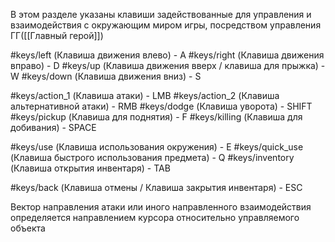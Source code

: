 В этом разделе указаны клавиши задействованные для управления и взаимодействия с окружающим миром игры, посредством управления ГГ([[Главный герой]])

#keys/left (Клавиша движения влево) - А 
#keys/right (Клавиша движения вправо) - D
#keys/up (Клавиша движения вверх / клавиша для прыжка) - W
#keys/down (Клавиша движения вниз) - S

#keys/action_1 (Клавиша атаки) - LMB
#keys/action_2 (Клавиша альтернативной атаки) - RMB
#keys/dodge (Клавиша уворота) - SHIFT
#keys/pickup (Клавиша для поднятия) - F
#keys/killing (Клавиша для добивания) - SPACE

#keys/use (Клавиша использования окружения) - E
#keys/quick_use (Клавиша быстрого использования предмета) - Q
#keys/inventory (Клавиша открытия инвентаря) - TAB

#keys/back (Клавиша отмены / Клавиша закрытия инвентаря) - ESC

Вектор направления атаки или иного направленного взаимодействия определяется направлением курсора относительно управляемого объекта